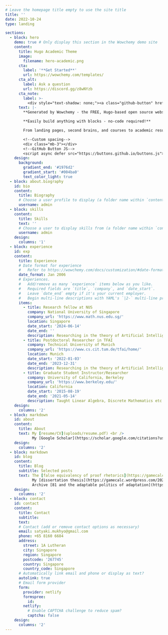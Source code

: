 ```yaml
---
# Leave the homepage title empty to use the site title
title: ''
date: 2022-10-24
type: landing

sections:
  - block: hero
    demo: true # Only display this section in the Wowchemy demo site
    content:
      title: Hugo Academic Theme
      image:
        filename: hero-academic.png
      cta:
        label: '**Get Started**'
        url: https://wowchemy.com/templates/
      cta_alt:
        label: Ask a question
        url: https://discord.gg/z8wNYzb
      cta_note:
        label: >-
          <div style="text-shadow: none;"><a class="github-button" href="https://github.com/wowchemy/wowchemy-hugo-themes" data-icon="octicon-star" data-size="large" data-show-count="true" aria-label="Star">Star Wowchemy Website Builder</a></div><div style="text-shadow: none;"><a class="github-button" href="https://github.com/wowchemy/starter-hugo-academic" data-icon="octicon-star" data-size="large" data-show-count="true" aria-label="Star">Star the Academic template</a></div>
      text: |-
        **Generated by Wowchemy - the FREE, Hugo-based open source website builder trusted by 500,000+ sites.**

        **Easily build anything with blocks - no-code required!**

        From landing pages, second brains, and courses to academic resumés, conferences, and tech blogs.

        <!--Custom spacing-->
        <div class="mb-3"></div>
        <!--GitHub Button JS-->
        <script async defer src="https://buttons.github.io/buttons.js"></script>
    design:
      background:
        gradient_end: '#1976d2'
        gradient_start: '#004ba0'
        text_color_light: true
  - block: about.biography
    id: bio
    content:
      title: Biography
      # Choose a user profile to display (a folder name within `content/authors/`)
      username: admin
  - block: skills
    content:
      title: Skills
      text: ''
      # Choose a user to display skills from (a folder name within `content/authors/`)
      username: admin
    design:
      columns: '1'
  - block: experience
    id: exp
    content:
      title: Experience
      # Date format for experience
      #   Refer to https://wowchemy.com/docs/customization/#date-format
      date_format: Jan 2006
      # Experiences.
      #   Add/remove as many `experience` items below as you like.
      #   Required fields are `title`, `company`, and `date_start`.
      #   Leave `date_end` empty if it's your current employer.
      #   Begin multi-line descriptions with YAML's `|2-` multi-line prefix.
      items:
        - title: Research fellow at NUS
          company: National University of Singapore
          company_url: 'https://www.math.nus.edu.sg/'
          location: Singapore
          date_start: '2024-06-14'
          date_end: ''
          description: Researching in the theory of Artificial Intelligence. Taught Seminar and practical courses on emerging trends and reproducibility in Machine Learning.
        - title: Postdoctoral Researcher in TFAI
          company: Technical University of Munich
          company_url: 'https://www.cs.cit.tum.de/tfai/home/'
          location: Munich
          date_start: '2022-01-03'
          date_end: '2023-12-31'
          description: Researching in the theory of Artificial Intelligence. Taught Seminar and practical courses on emerging trends and reproducibility in Machine Learning.
        - title: Graduate Student Instructor/Researcher
          company: University of California, Berkeley
          company_url: 'https://www.berkeley.edu/'
          location: California
          date_start: '2015-08-19'
          date_end: '2021-05-14'
          description: Taught Linear Algebra, Discrete Mathematics etc. Researched in Spectral Graph Theory.
    design:
      columns: '2'
  - block: markdown
    id: about
    content:
      title: About
      text: My [resume/CV](uploads/resume.pdf) <br /> 
            My [Google Scholar](https://scholar.google.com/citations?user=Wk0Y_g4AAAAJ)
    design:
      columns: '2'
  - block: markdown
    id: blog
    content:
      title: Blog
      subtitle: Selected posts
      text: The [false equivalency of proof rhetorics](https://gamecalc.wordpress.com/2022/11/07/the-false-equivalency-of-proof-rhetorics/) <br />   
            My [dissertation thesis](https://gamecalc.wordpress.com/2021/05/11/my-dissertation-thesis/) <br />
            Archive [81 and the adaptable politics of adaptation](https://gamecalc.wordpress.com/2022/01/20/archive-81-and-the-adaptable-politics-of-adaptation/)
    design:
      columns: '2'        
  - block: contact
    id: contact
    content:
      title: Contact
      subtitle:
      text: 
      # Contact (add or remove contact options as necessary)
      email: satyaki.mukhyo@gmail.com
      phone: +65 8160 6684
      address:
        street: 1A Lutheran
        city: Singapore
        region: Singapore
        postcode: '267745'
        country: Singapore
        country_code: Singapore    
      # Automatically link email and phone or display as text?
      autolink: true
      # Email form provider
      form:
        provider: netlify
        formspree:
          id:
        netlify:
          # Enable CAPTCHA challenge to reduce spam?
          captcha: false
    design:
      columns: '2'
---
```

